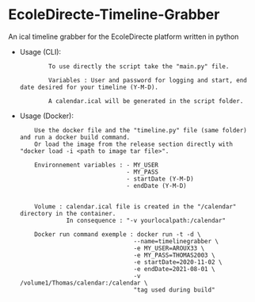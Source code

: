 # EcoleDirecte-Timeline-Grabber
An ical timeline grabber for the EcoleDirecte platform written in python

- Usage (CLI): 

              To use directly the script take the "main.py" file.

              Variables : User and password for logging and start, end date desired for your timeline (Y-M-D).

              A calendar.ical will be generated in the script folder.



- Usage (Docker):

          Use the docker file and the "timeline.py" file (same folder) and run a docker build command.
          Or load the image from the release section directly with "docker load -i <path to image tar file>".

          Environnement variables : - MY_USER
                                    - MY_PASS
                                    - startDate (Y-M-D)
                                    - endDate (Y-M-D)
          
          
          Volume : calendar.ical file is created in the "/calendar" directory in the container.
                   In consequence : "-v yourlocalpath:/calendar"
                   
          Docker run command exemple : docker run -t -d \
                                      --name=timelinegrabber \
                                      -e MY_USER=AROUX33 \
                                      -e MY_PASS=THOMAS2003 \
                                      -e startDate=2020-11-02 \
                                      -e endDate=2021-08-01 \
                                      -v /volume1/Thomas/calendar:/calendar \
                                      "tag used during build"
                                      
                                      
